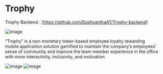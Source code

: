 # Trophy

Trophy Backend : [https://github.com/DushyanthaAT/Trophy-backend]

![image](https://github.com/disara7/Trophy/assets/129250994/577b9a21-e367-4753-93a5-60a468ef9276)

“Trophy” is a non-monetary token-based employee loyalty rewarding mobile application solution gamified to maintain the company’s employees’ sense of community and improve the team member experience in the office with more interactivity, inclusivity, and motivation.

![image](https://github.com/disara7/Trophy/assets/129250994/b38ff735-4917-4547-93e6-cf9cbc6787dd)
![image](https://github.com/disara7/Trophy/assets/129250994/ef29b975-0bba-483b-a140-754c9274b58b)
